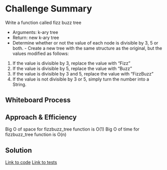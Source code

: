 # Challenge Summary
Write a function called fizz buzz tree
- Arguments: k-ary tree
- Return: new k-ary tree
- Determine whether or not the value of each node is divisible by 3, 5 or both. - Create a new tree with the same structure as the original, but the values  modified as follows:

1. If the value is divisible by 3, replace the value with “Fizz”
2. If the value is divisible by 5, replace the value with “Buzz”
3. If the value is divisible by 3 and 5, replace the value with “FizzBuzz”
4. If the value is not divisible by 3 or 5, simply turn the number into a String.

## Whiteboard Process
<!-- Embedded whiteboard image -->

## Approach & Efficiency
Big O of space for fizzbuzz_tree function is O(1)
Big O of time for fizzbuzz_tree function is O(n)

## Solution
[Link to code](./fizzbuzz.py)
[Link to tests](./tests/test_fizzbuzz.py)